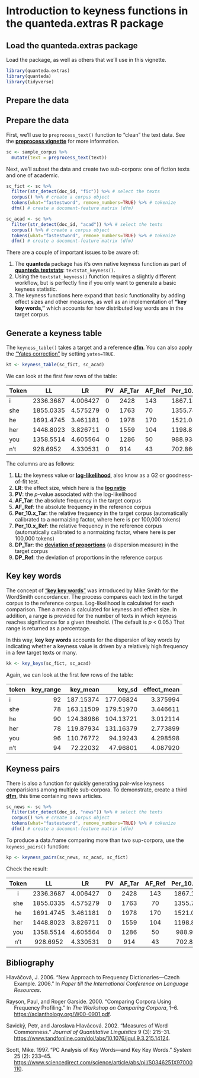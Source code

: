 # Introduction to keyness functions in the quanteda.extras R package

## Load the quanteda.extras package

Load the package, as well as others that we’ll use in this vignette.

``` r
library(quanteda.extras)
library(quanteda)
library(tidyverse)
```

## Prepare the data

## Prepare the data

First, we’ll use to `preprocess_text()` function to “clean” the text
data. See the **[preprocess vignette](https://cmu-textstat-docs.readthedocs.io/en/latest/quanteda.extras/vignettes/preprocess_introduction.html)** for more information.

``` r
sc <- sample_corpus %>%
  mutate(text = preprocess_text(text))
```

Next, we’ll subset the data and create two sub-corpora: one of fiction
texts and one of academic.

``` r
sc_fict <- sc %>%
  filter(str_detect(doc_id, "fic")) %>% # select the texts
  corpus() %>% # create a corpus object
  tokens(what="fastestword", remove_numbers=TRUE) %>% # tokenize
  dfm() # create a document-feature matrix (dfm)

sc_acad <- sc %>%
  filter(str_detect(doc_id, "acad")) %>% # select the texts
  corpus() %>% # create a corpus object
  tokens(what="fastestword", remove_numbers=TRUE) %>% # tokenize
  dfm() # create a document-feature matrix (dfm)
```

There are a couple of important issues to be aware of:

1.  The **quanteda** package has it’s own native keyness function as part of [**quanteda.textstats**](https://cran.r-project.org/web/packages/quanteda.textstats/index.html): `textstat_keyness()`.
2.  Using the `textstat_keyness()` function requires a slightly different workflow, but is perfectly fine if you only want to generate a basic keyness statistic.
3.  The keyness functions here expand that basic functionality by adding effect sizes and other measures, as well as an implementation of **“key key words,”** which accounts for how distributed key words are in the target corpus.

## Generate a keyness table

The `keyness_table()` takes a target and a reference **[dfm](http://quanteda.io/reference/dfm.html)**. You can also apply the [“Yates correction”](https://influentialpoints.com/Training/g-likelihood_ratio_test.htm) by setting `yates=TRUE`.

``` r
kt <- keyness_table(sc_fict, sc_acad)
```

We can look at the first few rows of the table:

| Token | LL        | LR       | PV | AF\_Tar | AF\_Ref | Per\_10.5\_Tar | Per\_10.5\_Ref | DP\_Tar    | DP\_Ref    |
|-------|-----------|----------|----|--------|--------|--------------|--------------|-----------|-----------|
| i     | 2336.3687 | 4.006427 | 0  | 2428   | 143    | 1867.1322    | 116.17704    | 0.3242046 | 0.5431349 |
| she   | 1855.0335 | 4.575279 | 0  | 1763   | 70     | 1355.7471    | 56.86988     | 0.3747662 | 0.7893475 |
| he    | 1691.4745 | 3.461181 | 0  | 1978   | 170    | 1521.0821    | 138.11257    | 0.2638247 | 0.5816552 |
| her   | 1448.8023 | 3.826711 | 0  | 1559   | 104    | 1198.8711    | 84.49240     | 0.3796376 | 0.7746659 |
| you   | 1358.5514 | 4.605564 | 0  | 1286   | 50     | 988.9341     | 40.62134     | 0.2354467 | 0.7578357 |
| n’t   | 928.6952  | 4.330531 | 0  | 914    | 43     | 702.8661     | 34.93436     | 0.2028021 | 0.7417701 |

The columns are as follows:

1.  **LL**: the keyness value or
    [**log-likelihood**](http://ucrel.lancs.ac.uk/llwizard.html), also
    know as a G2 or goodness-of-fit test.
2.  **LR**: the effect size, which here is the [**log
    ratio**](http://cass.lancs.ac.uk/log-ratio-an-informal-introduction/)
3.  **PV**: the *p*-value associated with the log-likelihood
4.  **AF\_Tar**: the absolute frequency in the target corpus
5.  **AF\_Ref**: the absolute frequency in the reference corpus
6.  **Per\_10.x\_Tar**: the relative frequency in the target corpus (automatically calibrated to a normaizing factor, where here is per 100,000 tokens)
7.  **Per\_10.x\_Ref**: the relative frequency in the reference corpus (automatically calibrated to a normaizing factor, where here is per 100,000 tokens)
8.  **DP\_Tar**: the [**deviation of proportions**](https://www.researchgate.net/publication/233685362_Dispersions_and_adjusted_frequencies_in_corpora) (a dispersion measure) in the target corpus
9.  **DP\_Ref**: the deviation of proportions in the reference corpus

## Key key words

The concept of [“**key key
words**”](https://lexically.net/downloads/version5/HTML/index.html?keykeyness_definition.htm) was introduced by Mike Smith for the WordSmith concordancer. The process compares each text in the target corpus to the reference corpus. Log-likelihood is calculated for each comparison. Then a mean is calculated for keyness and effect size. In addition, a range is provided
for the number of texts in which keyness reaches significance for a given threshold. (The default is *p* \< 0.05.) That range is returned as
a percentage.

In this way, **key key words** accounts for the dispersion of key words by indicating whether a keyness value is driven by a relatively high frequency in a few target texts or many.

``` r
kk <- key_keys(sc_fict, sc_acad)
```

Again, we can look at the first few rows of the table:

| token | key_range |  key_mean |    key_sd | effect_mean |
|-------|----------:|----------:|----------:|------------:|
| i     |        92 | 187.15374 | 177.06824 |    3.375994 |
| she   |        78 | 163.11509 | 179.51970 |    3.446611 |
| he    |        90 | 124.38986 | 104.13721 |    3.012114 |
| her   |        78 | 119.87934 | 131.16379 |    2.773899 |
| you   |        96 | 110.76772 |  94.19243 |    4.298598 |
| n’t   |        94 |  72.22032 |  47.96801 |    4.087920 |

## Keyness pairs

There is also a function for quickly generating pair-wise keyness
comparisions among multiple sub-corpora. To demonstrate, create a third **[dfm](http://quanteda.io/reference/dfm.html)**, this time containing news articles.

``` r
sc_news <- sc %>%
  filter(str_detect(doc_id, "news")) %>% # select the texts
  corpus() %>% # create a corpus object
  tokens(what="fastestword", remove_numbers=TRUE) %>% # tokenize
  dfm() # create a document-feature matrix (dfm)
```

To produce a data.frame comparing more than two sup-corpora, use the `keyness_pairs()` function:

``` r
kp <- keyness_pairs(sc_news, sc_acad, sc_fict)
```

Check the result:

| Token |     LL    |    LR    | PV | AF_Tar | AF_Ref | Per_10.5_Tar | Per_10.5_Ref |   DP_Tar  |   DP_Ref  |
|:-----:|:---------:|:--------:|:--:|:------:|:------:|:------------:|:------------:|:---------:|:---------:|
| i     | 2336.3687 | 4.006427 | 0  | 2428   | 143    | 1867.1322    | 116.17704    | 0.3242046 | 0.5431349 |
| she   | 1855.0335 | 4.575279 | 0  | 1763   | 70     | 1355.7471    | 56.86988     | 0.3747662 | 0.7893475 |
| he    | 1691.4745 | 3.461181 | 0  | 1978   | 170    | 1521.0821    | 138.11257    | 0.2638247 | 0.5816552 |
| her   | 1448.8023 | 3.826711 | 0  | 1559   | 104    | 1198.8711    | 84.49240     | 0.3796376 | 0.7746659 |
| you   | 1358.5514 | 4.605564 | 0  | 1286   | 50     | 988.9341     | 40.62134     | 0.2354467 | 0.7578357 |
| n’t   | 928.6952  | 4.330531 | 0  | 914    | 43     | 702.8661     | 34.93436     | 0.2028021 | 0.7417701 |

## Bibliography

<div id="refs" class="references csl-bib-body hanging-indent">

<div id="ref-hlavavcova2006new" class="csl-entry">

Hlaváčová, J. 2006. “New Approach to Frequency Dictionaries—Czech
Example. 2006.” In *Paper till the International Conference on Language
Resources*.

</div>

<div id="ref-rayson2000comparing" class="csl-entry">

Rayson, Paul, and Roger Garside. 2000. “Comparing Corpora Using
Frequency Profiling.” In *The Workshop on Comparing Corpora*, 1–6.
<https://aclanthology.org/W00-0901.pdf>.

</div>

<div id="ref-savicky2002measures" class="csl-entry">

Savickỳ, Petr, and Jaroslava Hlavácová. 2002. “Measures of Word
Commonness.” *Journal of Quantitative Linguistics* 9 (3): 215–31.
<https://www.tandfonline.com/doi/abs/10.1076/jqul.9.3.215.14124>.

</div>

<div id="ref-scott1997pc" class="csl-entry">

Scott, Mike. 1997. “PC Analysis of Key Words—and Key Key Words.”
*System* 25 (2): 233–45.
<https://www.sciencedirect.com/science/article/abs/pii/S0346251X97000110>.

</div>

</div>

